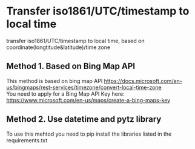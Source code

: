 # Transfer iso1861/UTC/timestamp to local time
transfer iso1861/UTC/timestamp to local time, based on coordinate(longtitude&amp;latitude)/time zone
## Method 1. Based on Bing Map API
This method is based on bing map API https://docs.microsoft.com/en-us/bingmaps/rest-services/timezone/convert-local-time-zone  
You need to apply for a Bing Map API Key here: https://www.microsoft.com/en-us/maps/create-a-bing-maps-key  
  
    
## Method 2. Use datetime and pytz library
To use this mehtod you need to pip install the libraries listed in the requirements.txt


